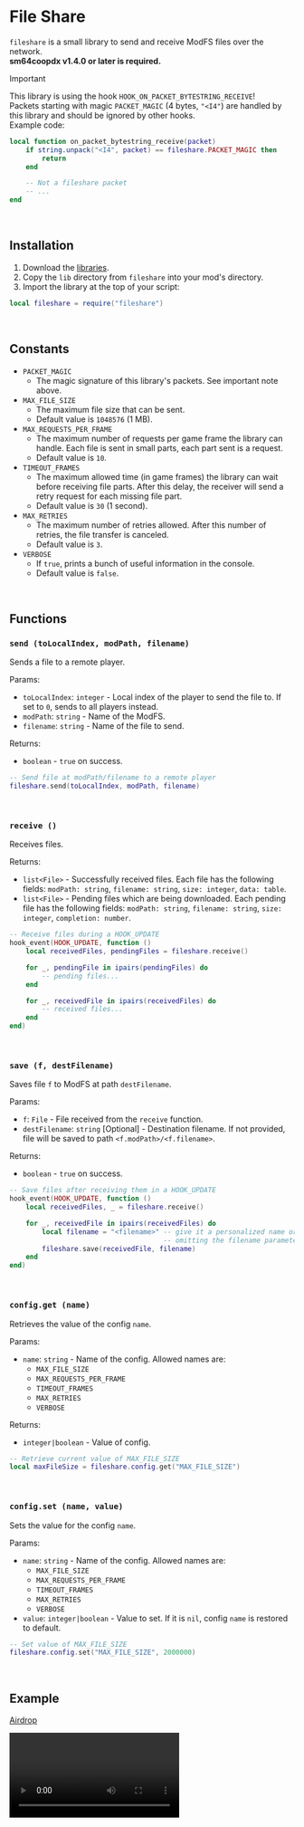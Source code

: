 # File Share

`fileshare` is a small library to send and receive ModFS files over the network.<br>
**sm64coopdx v1.4.0 or later is required.**

> [!IMPORTANT]

This library is using the hook `HOOK_ON_PACKET_BYTESTRING_RECEIVE`!<br>
Packets starting with magic `PACKET_MAGIC` (4 bytes, `"<I4"`) are handled by this library and should be ignored by other hooks.<br>
Example code:
```lua
local function on_packet_bytestring_receive(packet)
    if string.unpack("<I4", packet) == fileshare.PACKET_MAGIC then
        return
    end

    -- Not a fileshare packet
    -- ...
end
```

<br>

## Installation

1. Download the [libraries](https://github.com/PeachyPeachSM64/coopdx-libs/archive/refs/heads/master.zip).
2. Copy the `lib` directory from `fileshare` into your mod's directory.
3. Import the library at the top of your script:
```lua
local fileshare = require("fileshare")
```

<br>

## Constants

- `PACKET_MAGIC`
  - The magic signature of this library's packets. See important note above.
- `MAX_FILE_SIZE`
  - The maximum file size that can be sent.
  - Default value is `1048576` (1 MB).
- `MAX_REQUESTS_PER_FRAME`
  - The maximum number of requests per game frame the library can handle. Each file is sent in small parts, each part sent is a request.
  - Default value is `10`.
- `TIMEOUT_FRAMES`
  - The maximum allowed time (in game frames) the library can wait before receiving file parts. After this delay, the receiver will send a retry request for each missing file part.
  - Default value is `30` (1 second).
- `MAX_RETRIES`
  - The maximum number of retries allowed. After this number of retries, the file transfer is canceled.
  - Default value is `3`.
- `VERBOSE`
  - If `true`, prints a bunch of useful information in the console.
  - Default value is `false`.

<br>

## Functions

### `send (toLocalIndex, modPath, filename)`

Sends a file to a remote player.

Params:
- `toLocalIndex`: `integer` - Local index of the player to send the file to. If set to `0`, sends to all players instead.
- `modPath`: `string` - Name of the ModFS.
- `filename`: `string` - Name of the file to send.

Returns:
- `boolean` - `true` on success.

```lua
-- Send file at modPath/filename to a remote player
fileshare.send(toLocalIndex, modPath, filename)
```

<br>

### `receive ()`

Receives files.

Returns:
- `list<File>` - Successfully received files. Each file has the following fields: `modPath: string`, `filename: string`, `size: integer`, `data: table`.
- `list<File>` - Pending files which are being downloaded. Each pending file has the following fields: `modPath: string`, `filename: string`, `size: integer`, `completion: number`.

```lua
-- Receive files during a HOOK_UPDATE
hook_event(HOOK_UPDATE, function ()
    local receivedFiles, pendingFiles = fileshare.receive()

    for _, pendingFile in ipairs(pendingFiles) do
        -- pending files...
    end

    for _, receivedFile in ipairs(receivedFiles) do
        -- received files...
    end
end)
```

<br>

### `save (f, destFilename)`

Saves file `f` to ModFS at path `destFilename`.

Params:
- `f`: `File` - File received from the `receive` function.
- `destFilename`: `string` [Optional] - Destination filename. If not provided, file will be saved to path `<f.modPath>/<f.filename>`.

Returns:
- `boolean` - `true` on success.

```lua
-- Save files after receiving them in a HOOK_UPDATE
hook_event(HOOK_UPDATE, function ()
    local receivedFiles, _ = fileshare.receive()

    for _, receivedFile in ipairs(receivedFiles) do
        local filename = "<filename>" -- give it a personalized name or keep it default by
                                      -- omitting the filename parameter in the `save` function
        fileshare.save(receivedFile, filename)
    end
end)
```

<br>

### `config.get (name)`

Retrieves the value of the config `name`.

Params:
- `name`: `string` - Name of the config. Allowed names are:
  - `MAX_FILE_SIZE`
  - `MAX_REQUESTS_PER_FRAME`
  - `TIMEOUT_FRAMES`
  - `MAX_RETRIES`
  - `VERBOSE`

Returns:
- `integer|boolean` - Value of config.

```lua
-- Retrieve current value of MAX_FILE_SIZE
local maxFileSize = fileshare.config.get("MAX_FILE_SIZE")
```

<br>

### `config.set (name, value)`

Sets the value for the config `name`.

Params:
- `name`: `string` - Name of the config. Allowed names are:
  - `MAX_FILE_SIZE`
  - `MAX_REQUESTS_PER_FRAME`
  - `TIMEOUT_FRAMES`
  - `MAX_RETRIES`
  - `VERBOSE`
- `value`: `integer|boolean` - Value to set. If it is `nil`, config `name` is restored to default.

```lua
-- Set value of MAX_FILE_SIZE
fileshare.config.set("MAX_FILE_SIZE", 2000000)
```

<br>

## Example

[Airdrop](https://github.com/PeachyPeachSM64/coopdx-libs/tree/master/fileshare/airdrop)

<video controls>
  <source src="cat.mp4" type="video/mp4">
</video>

